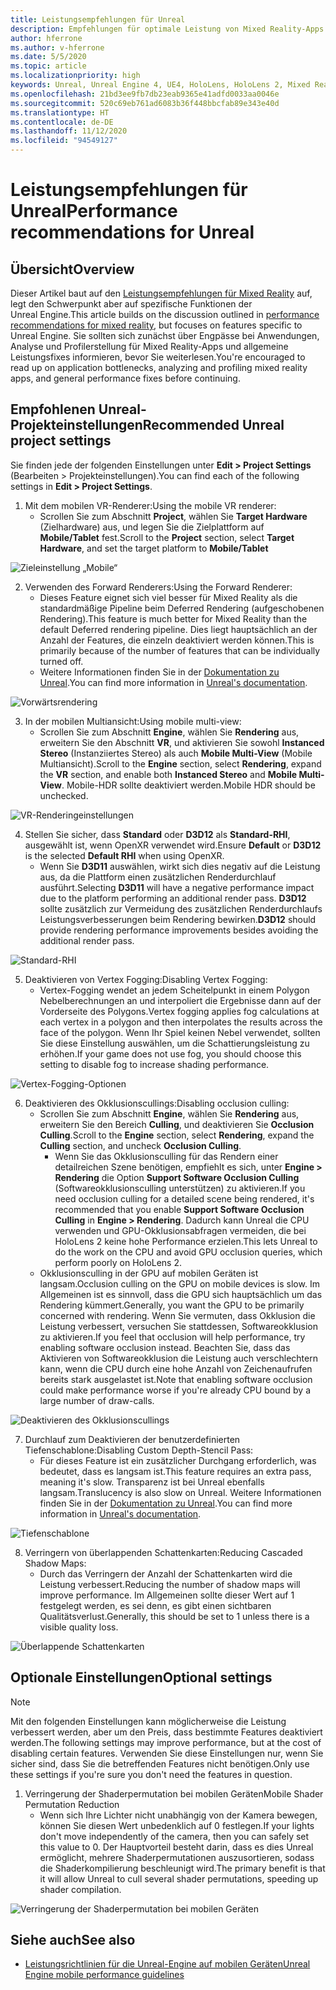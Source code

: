 ```yaml
---
title: Leistungsempfehlungen für Unreal
description: Empfehlungen für optimale Leistung von Mixed Reality-Apps in Unreal
author: hferrone
ms.author: v-hferrone
ms.date: 5/5/2020
ms.topic: article
ms.localizationpriority: high
keywords: Unreal, Unreal Engine 4, UE4, HoloLens, HoloLens 2, Mixed Reality, Leistung, Optimierung, Einstellungen, Dokumentation
ms.openlocfilehash: 21bd3ee9fb7db23eab9365e41adfd0033aa0046e
ms.sourcegitcommit: 520c69eb761ad6083b36f448bbcfab89e343e40d
ms.translationtype: HT
ms.contentlocale: de-DE
ms.lasthandoff: 11/12/2020
ms.locfileid: "94549127"
---
```

# <a name="performance-recommendations-for-unreal"></a><span data-ttu-id="d558e-104">Leistungsempfehlungen für Unreal</span><span class="sxs-lookup"><span data-stu-id="d558e-104">Performance recommendations for Unreal</span></span>

## <a name="overview"></a><span data-ttu-id="d558e-105">Übersicht</span><span class="sxs-lookup"><span data-stu-id="d558e-105">Overview</span></span>

<span data-ttu-id="d558e-106">Dieser Artikel baut auf den [Leistungsempfehlungen für Mixed Reality](../platform-capabilities-and-apis/understanding-performance-for-mixed-reality.md) auf, legt den Schwerpunkt aber auf spezifische Funktionen der Unreal Engine.</span><span class="sxs-lookup"><span data-stu-id="d558e-106">This article builds on the discussion outlined in [performance recommendations for mixed reality](../platform-capabilities-and-apis/understanding-performance-for-mixed-reality.md), but focuses on features specific to Unreal Engine.</span></span> <span data-ttu-id="d558e-107">Sie sollten sich zunächst über Engpässe bei Anwendungen, Analyse und Profilerstellung für Mixed Reality-Apps und allgemeine Leistungsfixes informieren, bevor Sie weiterlesen.</span><span class="sxs-lookup"><span data-stu-id="d558e-107">You're encouraged to read up on application bottlenecks, analyzing and profiling mixed reality apps, and general performance fixes before continuing.</span></span>

## <a name="recommended-unreal-project-settings"></a><span data-ttu-id="d558e-108">Empfohlenen Unreal-Projekteinstellungen</span><span class="sxs-lookup"><span data-stu-id="d558e-108">Recommended Unreal project settings</span></span>
<span data-ttu-id="d558e-109">Sie finden jede der folgenden Einstellungen unter **Edit > Project Settings** (Bearbeiten > Projekteinstellungen).</span><span class="sxs-lookup"><span data-stu-id="d558e-109">You can find each of the following settings in **Edit > Project Settings**.</span></span>

1. <span data-ttu-id="d558e-110">Mit dem mobilen VR-Renderer:</span><span class="sxs-lookup"><span data-stu-id="d558e-110">Using the mobile VR renderer:</span></span>
    * <span data-ttu-id="d558e-111">Scrollen Sie zum Abschnitt **Project**, wählen Sie **Target Hardware** (Zielhardware) aus, und legen Sie die Zielplattform auf **Mobile/Tablet** fest.</span><span class="sxs-lookup"><span data-stu-id="d558e-111">Scroll to the **Project** section, select **Target Hardware**, and set the target platform to **Mobile/Tablet**</span></span>

![Zieleinstellung „Mobile“](images/unreal/performance-recommendations-img-01.png)

2. <span data-ttu-id="d558e-113">Verwenden des Forward Renderers:</span><span class="sxs-lookup"><span data-stu-id="d558e-113">Using the Forward Renderer:</span></span> 
    * <span data-ttu-id="d558e-114">Dieses Feature eignet sich viel besser für Mixed Reality als die standardmäßige Pipeline beim Deferred Rendering (aufgeschobenen Rendering).</span><span class="sxs-lookup"><span data-stu-id="d558e-114">This feature is much better for Mixed Reality than the default Deferred rendering pipeline.</span></span> <span data-ttu-id="d558e-115">Dies liegt hauptsächlich an der Anzahl der Features, die einzeln deaktiviert werden können.</span><span class="sxs-lookup"><span data-stu-id="d558e-115">This is primarily because of the number of features that can be individually turned off.</span></span> 
    * <span data-ttu-id="d558e-116">Weitere Informationen finden Sie in der [Dokumentation zu Unreal](https://docs.unrealengine.com/Platforms/VR/DevelopVR/VRPerformance/index.html).</span><span class="sxs-lookup"><span data-stu-id="d558e-116">You can find more information in [Unreal's documentation](https://docs.unrealengine.com/Platforms/VR/DevelopVR/VRPerformance/index.html).</span></span>

![Vorwärtsrendering](images/unreal/performance-recommendations-img-04.png)

3. <span data-ttu-id="d558e-118">In der mobilen Multiansicht:</span><span class="sxs-lookup"><span data-stu-id="d558e-118">Using mobile multi-view:</span></span>
    * <span data-ttu-id="d558e-119">Scrollen Sie zum Abschnitt **Engine**, wählen Sie **Rendering** aus, erweitern Sie den Abschnitt **VR**, und aktivieren Sie sowohl **Instanced Stereo** (Instanziiertes Stereo) als auch **Mobile Multi-View** (Mobile Multiansicht).</span><span class="sxs-lookup"><span data-stu-id="d558e-119">Scroll to the **Engine** section, select **Rendering**, expand the **VR** section, and enable both **Instanced Stereo** and **Mobile Multi-View**.</span></span> <span data-ttu-id="d558e-120">Mobile-HDR sollte deaktiviert werden.</span><span class="sxs-lookup"><span data-stu-id="d558e-120">Mobile HDR should be unchecked.</span></span>

![VR-Renderingeinstellungen](images/unreal/performance-recommendations-img-03.png)

4. <span data-ttu-id="d558e-122">Stellen Sie sicher, dass **Standard** oder **D3D12** als **Standard-RHI**, ausgewählt ist, wenn OpenXR verwendet wird.</span><span class="sxs-lookup"><span data-stu-id="d558e-122">Ensure **Default** or **D3D12** is the selected **Default RHI** when using OpenXR.</span></span>
    * <span data-ttu-id="d558e-123">Wenn Sie **D3D11** auswählen, wirkt sich dies negativ auf die Leistung aus, da die Plattform einen zusätzlichen Renderdurchlauf ausführt.</span><span class="sxs-lookup"><span data-stu-id="d558e-123">Selecting **D3D11** will have a negative performance impact due to the platform performing an additional render pass.</span></span> <span data-ttu-id="d558e-124">**D3D12** sollte zusätzlich zur Vermeidung des zusätzlichen Renderdurchlaufs Leistungsverbesserungen beim Rendering bewirken.</span><span class="sxs-lookup"><span data-stu-id="d558e-124">**D3D12** should provide rendering performance improvements besides avoiding the additional render pass.</span></span>

![Standard-RHI](images/unreal/performance-recommendations-img-09.png)

5. <span data-ttu-id="d558e-126">Deaktivieren von Vertex Fogging:</span><span class="sxs-lookup"><span data-stu-id="d558e-126">Disabling Vertex Fogging:</span></span> 
    * <span data-ttu-id="d558e-127">Vertex-Fogging wendet an jedem Scheitelpunkt in einem Polygon Nebelberechnungen an und interpoliert die Ergebnisse dann auf der Vorderseite des Polygons.</span><span class="sxs-lookup"><span data-stu-id="d558e-127">Vertex fogging applies fog calculations at each vertex in a polygon and then interpolates the results across the face of the polygon.</span></span> <span data-ttu-id="d558e-128">Wenn Ihr Spiel keinen Nebel verwendet, sollten Sie diese Einstellung auswählen, um die Schattierungsleistung zu erhöhen.</span><span class="sxs-lookup"><span data-stu-id="d558e-128">If your game does not use fog, you should choose this setting to disable fog to increase shading performance.</span></span>

![Vertex-Fogging-Optionen](images/unreal/performance-recommendations-img-05.png)

6. <span data-ttu-id="d558e-130">Deaktivieren des Okklusionscullings:</span><span class="sxs-lookup"><span data-stu-id="d558e-130">Disabling occlusion culling:</span></span>
    * <span data-ttu-id="d558e-131">Scrollen Sie zum Abschnitt **Engine**, wählen Sie **Rendering** aus, erweitern Sie den Bereich **Culling**, und deaktivieren Sie **Occlusion Culling**.</span><span class="sxs-lookup"><span data-stu-id="d558e-131">Scroll to the **Engine** section, select **Rendering**, expand the **Culling** section, and uncheck **Occlusion Culling**.</span></span>
        + <span data-ttu-id="d558e-132">Wenn Sie das Okklusionsculling für das Rendern einer detailreichen Szene benötigen, empfiehlt es sich, unter **Engine > Rendering** die Option **Support Software Occlusion Culling** (Softwareokklusionsculling unterstützen) zu aktivieren.</span><span class="sxs-lookup"><span data-stu-id="d558e-132">If you need occlusion culling for a detailed scene being rendered, it's recommended that you enable **Support Software Occlusion Culling** in **Engine > Rendering**.</span></span> <span data-ttu-id="d558e-133">Dadurch kann Unreal die CPU verwenden und GPU-Okklusionsabfragen vermeiden, die bei HoloLens 2 keine hohe Performance erzielen.</span><span class="sxs-lookup"><span data-stu-id="d558e-133">This lets Unreal to do the work on the CPU and avoid GPU occlusion queries, which perform poorly on HoloLens 2.</span></span>
    * <span data-ttu-id="d558e-134">Okklusionsculling in der GPU auf mobilen Geräten ist langsam.</span><span class="sxs-lookup"><span data-stu-id="d558e-134">Occlusion culling on the GPU on mobile devices is slow.</span></span> <span data-ttu-id="d558e-135">Im Allgemeinen ist es sinnvoll, dass die GPU sich hauptsächlich um das Rendering kümmert.</span><span class="sxs-lookup"><span data-stu-id="d558e-135">Generally, you want the GPU to be primarily concerned with rendering.</span></span> <span data-ttu-id="d558e-136">Wenn Sie vermuten, dass Okklusion die Leistung verbessert, versuchen Sie stattdessen, Softwareokklusion zu aktivieren.</span><span class="sxs-lookup"><span data-stu-id="d558e-136">If you feel that occlusion will help performance, try enabling software occlusion instead.</span></span> <span data-ttu-id="d558e-137">Beachten Sie, dass das Aktivieren von Softwareokklusion die Leistung auch verschlechtern kann, wenn die CPU durch eine hohe Anzahl von Zeichenaufrufen bereits stark ausgelastet ist.</span><span class="sxs-lookup"><span data-stu-id="d558e-137">Note that enabling software occlusion could make performance worse if you're already CPU bound by a large number of draw-calls.</span></span>

![Deaktivieren des Okklusionscullings](images/unreal/performance-recommendations-img-02.png)

7. <span data-ttu-id="d558e-139">Durchlauf zum Deaktivieren der benutzerdefinierten Tiefenschablone:</span><span class="sxs-lookup"><span data-stu-id="d558e-139">Disabling Custom Depth-Stencil Pass:</span></span>
    * <span data-ttu-id="d558e-140">Für dieses Feature ist ein zusätzlicher Durchgang erforderlich, was bedeutet, dass es langsam ist.</span><span class="sxs-lookup"><span data-stu-id="d558e-140">This feature requires an extra pass, meaning it's slow.</span></span> <span data-ttu-id="d558e-141">Transparenz ist bei Unreal ebenfalls langsam.</span><span class="sxs-lookup"><span data-stu-id="d558e-141">Translucency is also slow on Unreal.</span></span> <span data-ttu-id="d558e-142">Weitere Informationen finden Sie in der [Dokumentation zu Unreal](https://docs.unrealengine.com/Engine/Performance/Guidelines/index.html).</span><span class="sxs-lookup"><span data-stu-id="d558e-142">You can find more information in [Unreal's documentation](https://docs.unrealengine.com/Engine/Performance/Guidelines/index.html).</span></span>

![Tiefenschablone](images/unreal/performance-recommendations-img-06.png)

8. <span data-ttu-id="d558e-144">Verringern von überlappenden Schattenkarten:</span><span class="sxs-lookup"><span data-stu-id="d558e-144">Reducing Cascaded Shadow Maps:</span></span> 
    * <span data-ttu-id="d558e-145">Durch das Verringern der Anzahl der Schattenkarten wird die Leistung verbessert.</span><span class="sxs-lookup"><span data-stu-id="d558e-145">Reducing the number of shadow maps will improve performance.</span></span> <span data-ttu-id="d558e-146">Im Allgemeinen sollte dieser Wert auf 1 festgelegt werden, es sei denn, es gibt einen sichtbaren Qualitätsverlust.</span><span class="sxs-lookup"><span data-stu-id="d558e-146">Generally, this should be set to 1 unless there is a visible quality loss.</span></span> 

![Überlappende Schattenkarten](images/unreal/performance-recommendations-img-07.png)

## <a name="optional-settings"></a><span data-ttu-id="d558e-148">Optionale Einstellungen</span><span class="sxs-lookup"><span data-stu-id="d558e-148">Optional settings</span></span>

> [!NOTE]
> <span data-ttu-id="d558e-149">Mit den folgenden Einstellungen kann möglicherweise die Leistung verbessert werden, aber um den Preis, dass bestimmte Features deaktiviert werden.</span><span class="sxs-lookup"><span data-stu-id="d558e-149">The following settings may improve performance, but at the cost of disabling certain features.</span></span> <span data-ttu-id="d558e-150">Verwenden Sie diese Einstellungen nur, wenn Sie sicher sind, dass Sie die betreffenden Features nicht benötigen.</span><span class="sxs-lookup"><span data-stu-id="d558e-150">Only use these settings if you're sure you don't need the features in question.</span></span>

1. <span data-ttu-id="d558e-151">Verringerung der Shaderpermutation bei mobilen Geräten</span><span class="sxs-lookup"><span data-stu-id="d558e-151">Mobile Shader Permutation Reduction</span></span>
    * <span data-ttu-id="d558e-152">Wenn sich Ihre Lichter nicht unabhängig von der Kamera bewegen, können Sie diesen Wert unbedenklich auf 0 festlegen.</span><span class="sxs-lookup"><span data-stu-id="d558e-152">If your lights don't move independently of the camera, then you can safely set this value to 0.</span></span> <span data-ttu-id="d558e-153">Der Hauptvorteil besteht darin, dass es dies Unreal ermöglicht, mehrere Shaderpermutationen auszusortieren, sodass die Shaderkompilierung beschleunigt wird.</span><span class="sxs-lookup"><span data-stu-id="d558e-153">The primary benefit is that it will allow Unreal to cull several shader permutations, speeding up shader compilation.</span></span>

![Verringerung der Shaderpermutation bei mobilen Geräten](images/unreal/performance-recommendations-img-08.png)

## <a name="see-also"></a><span data-ttu-id="d558e-155">Siehe auch</span><span class="sxs-lookup"><span data-stu-id="d558e-155">See also</span></span>
* [<span data-ttu-id="d558e-156">Leistungsrichtlinien für die Unreal-Engine auf mobilen Geräten</span><span class="sxs-lookup"><span data-stu-id="d558e-156">Unreal Engine mobile performance guidelines</span></span>]( https://docs.unrealengine.com/Platforms/Mobile/Performance/index.html)